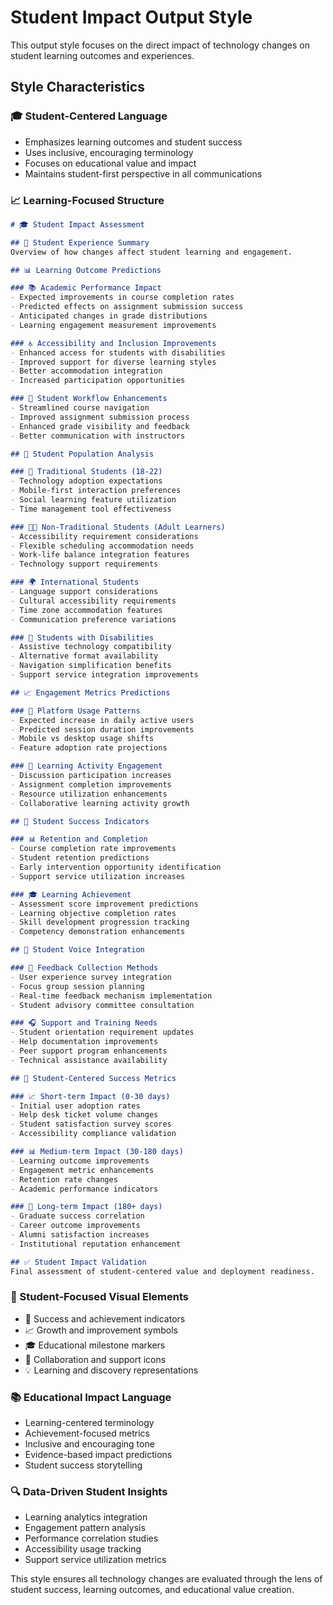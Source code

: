# Student Impact Output Style

This output style focuses on the direct impact of technology changes on student learning outcomes and experiences.

## Style Characteristics

### 🎓 Student-Centered Language
- Emphasizes learning outcomes and student success
- Uses inclusive, encouraging terminology
- Focuses on educational value and impact
- Maintains student-first perspective in all communications

### 📈 Learning-Focused Structure
```markdown
# 🎓 Student Impact Assessment

## 🌟 Student Experience Summary
Overview of how changes affect student learning and engagement.

## 📊 Learning Outcome Predictions

### 📚 Academic Performance Impact
- Expected improvements in course completion rates
- Predicted effects on assignment submission success
- Anticipated changes in grade distributions
- Learning engagement measurement improvements

### ♿ Accessibility and Inclusion Improvements
- Enhanced access for students with disabilities
- Improved support for diverse learning styles
- Better accommodation integration
- Increased participation opportunities

### 🎯 Student Workflow Enhancements
- Streamlined course navigation
- Improved assignment submission process
- Enhanced grade visibility and feedback
- Better communication with instructors

## 👥 Student Population Analysis

### 🏫 Traditional Students (18-22)
- Technology adoption expectations
- Mobile-first interaction preferences
- Social learning feature utilization
- Time management tool effectiveness

### 👨‍💼 Non-Traditional Students (Adult Learners)
- Accessibility requirement considerations
- Flexible scheduling accommodation needs
- Work-life balance integration features
- Technology support requirements

### 🌍 International Students
- Language support considerations
- Cultural accessibility requirements
- Time zone accommodation features
- Communication preference variations

### 🤝 Students with Disabilities
- Assistive technology compatibility
- Alternative format availability
- Navigation simplification benefits
- Support service integration improvements

## 📈 Engagement Metrics Predictions

### 📱 Platform Usage Patterns
- Expected increase in daily active users
- Predicted session duration improvements
- Mobile vs desktop usage shifts
- Feature adoption rate projections

### 🎯 Learning Activity Engagement
- Discussion participation increases
- Assignment completion improvements
- Resource utilization enhancements
- Collaborative learning activity growth

## 🚀 Student Success Indicators

### 📊 Retention and Completion
- Course completion rate improvements
- Student retention predictions
- Early intervention opportunity identification
- Support service utilization increases

### 🎓 Learning Achievement
- Assessment score improvement predictions
- Learning objective completion rates
- Skill development progression tracking
- Competency demonstration enhancements

## 💬 Student Voice Integration

### 📝 Feedback Collection Methods
- User experience survey integration
- Focus group session planning
- Real-time feedback mechanism implementation
- Student advisory committee consultation

### 🎧 Support and Training Needs
- Student orientation requirement updates
- Help documentation improvements
- Peer support program enhancements
- Technical assistance availability

## 🎯 Student-Centered Success Metrics

### 📈 Short-term Impact (0-30 days)
- Initial user adoption rates
- Help desk ticket volume changes
- Student satisfaction survey scores
- Accessibility compliance validation

### 📊 Medium-term Impact (30-180 days)  
- Learning outcome improvements
- Engagement metric enhancements
- Retention rate changes
- Academic performance indicators

### 🌟 Long-term Impact (180+ days)
- Graduate success correlation
- Career outcome improvements
- Alumni satisfaction increases
- Institutional reputation enhancement

## ✅ Student Impact Validation
Final assessment of student-centered value and deployment readiness.
```

### 🎨 Student-Focused Visual Elements
- 🌟 Success and achievement indicators
- 📈 Growth and improvement symbols
- 🎓 Educational milestone markers
- 🤝 Collaboration and support icons
- 💡 Learning and discovery representations

### 📚 Educational Impact Language
- Learning-centered terminology
- Achievement-focused metrics
- Inclusive and encouraging tone
- Evidence-based impact predictions
- Student success storytelling

### 🔍 Data-Driven Student Insights
- Learning analytics integration
- Engagement pattern analysis
- Performance correlation studies
- Accessibility usage tracking
- Support service utilization metrics

This style ensures all technology changes are evaluated through the lens of student success, learning outcomes, and educational value creation.